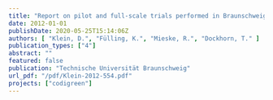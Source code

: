 ```yaml
---
title: "Report on pilot and full-scale trials performed in Braunschweig on codigestion and thermal hydrolysis - Workpackage 3"
date: 2012-01-01
publishDate: 2020-05-25T15:14:06Z
authors: [ "Klein, D.", "Fülling, K.", "Mieske, R.", "Dockhorn, T." ]
publication_types: ["4"]
abstract: ""
featured: false
publication: "Technische Universität Braunschweig"
url_pdf: "/pdf/Klein-2012-554.pdf"
projects: ["codigreen"]
---
```


